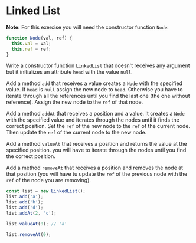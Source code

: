 # Linked List

**Note:** For this exercise you will need the constructor function `Node`:

```javascript
function Node(val, ref) {
  this.val = val;
  this.ref = ref;
}
```

Write a constructor function `LinkedList` that doesn't receives any argument but it initializes an attribute `head` with the value `null`.

Add a method `add` that receives a value creates a `Node` with the specified value. If `head` is `null` assign the new node to `head`. Otherwise you have to iterate through all the references until you find the last one (the one without reference). Assign the new node to the `ref` of that node.

Add a method `addAt` that receives a position and a value. It creates a `Node` with the specified value and iterates through the nodes until it finds the correct position. Set the `ref` of the new node to the `ref` of the current node. Then update the `ref` of the current node to the new node.

Add a method `valueAt` that receives a position and returns the value at the specified position. you will have to iterate through the nodes until you find the correct position.

Add a method `removeAt` that receives a position and removes the node at that position (you will have tu update the `ref` of the previous node with the `ref` of the node you are removing).

```javascript
const list = new LinkedList();
list.add('a');
list.add('b');
list.add('d');
list.addAt(2, 'c');

list.valueAt(0); // 'a'

list.removeAt(0);
```
